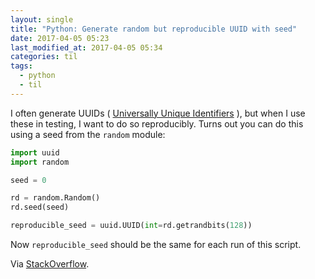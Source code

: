 ```yaml
---
layout: single
title: "Python: Generate random but reproducible UUID with seed"
date: 2017-04-05 05:23
last_modified_at: 2017-04-05 05:34
categories: til
tags:
  - python
  - til
---
```


I often generate UUIDs (
[Universally Unique Identifiers](https://en.wikipedia.org/wiki/Universally_unique_identifier)
), but when I use these in testing, I want to do so reproducibly.
Turns out you can do this using a seed from the `random` module:

```python
import uuid
import random

seed = 0

rd = random.Random()
rd.seed(seed)

reproducible_seed = uuid.UUID(int=rd.getrandbits(128))
```

Now `reproducible_seed` should be the same for each run of this script.

Via [StackOverflow](http://stackoverflow.com/q/41186818/1257318).
